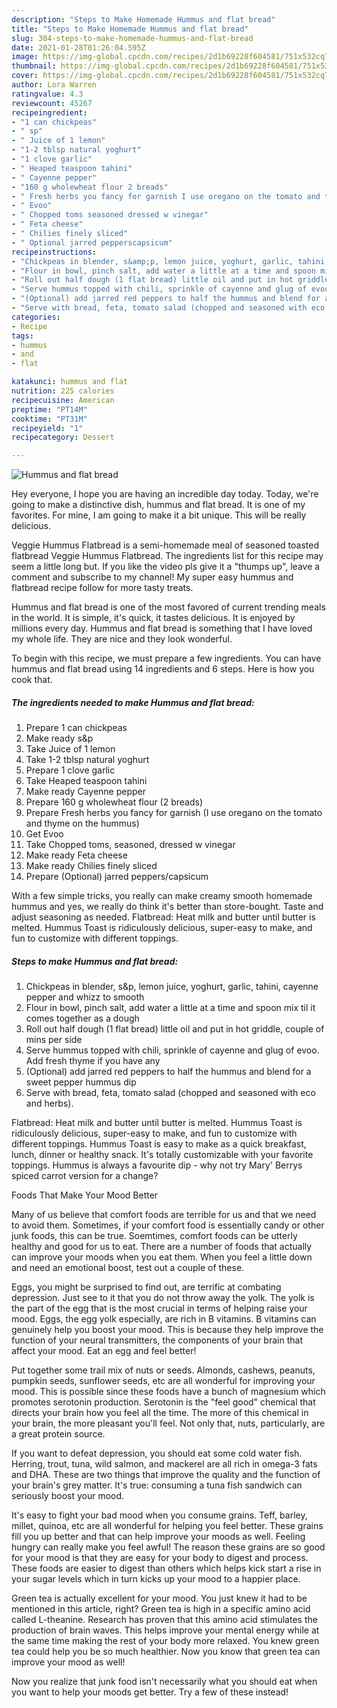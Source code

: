 ```yaml
---
description: "Steps to Make Homemade Hummus and flat bread"
title: "Steps to Make Homemade Hummus and flat bread"
slug: 304-steps-to-make-homemade-hummus-and-flat-bread
date: 2021-01-28T01:26:04.595Z
image: https://img-global.cpcdn.com/recipes/2d1b69228f604581/751x532cq70/hummus-and-flat-bread-recipe-main-photo.jpg
thumbnail: https://img-global.cpcdn.com/recipes/2d1b69228f604581/751x532cq70/hummus-and-flat-bread-recipe-main-photo.jpg
cover: https://img-global.cpcdn.com/recipes/2d1b69228f604581/751x532cq70/hummus-and-flat-bread-recipe-main-photo.jpg
author: Lora Warren
ratingvalue: 4.3
reviewcount: 45267
recipeingredient:
- "1 can chickpeas"
- " sp"
- " Juice of 1 lemon"
- "1-2 tblsp natural yoghurt"
- "1 clove garlic"
- " Heaped teaspoon tahini"
- " Cayenne pepper"
- "160 g wholewheat flour 2 breads"
- " Fresh herbs you fancy for garnish I use oregano on the tomato and thyme on the hummus"
- " Evoo"
- " Chopped toms seasoned dressed w vinegar"
- " Feta cheese"
- " Chilies finely sliced"
- " Optional jarred pepperscapsicum"
recipeinstructions:
- "Chickpeas in blender, s&amp;p, lemon juice, yoghurt, garlic, tahini, cayenne pepper and whizz to smooth"
- "Flour in bowl, pinch salt, add water a little at a time and spoon mix til it comes together as a dough"
- "Roll out half dough (1 flat bread) little oil and put in hot griddle, couple of mins per side"
- "Serve hummus topped with chili, sprinkle of cayenne and glug of evoo. Add fresh thyme if you have any"
- "(Optional) add jarred red peppers to half the hummus and blend for a sweet pepper hummus dip"
- "Serve with bread, feta, tomato salad (chopped and seasoned with eco and herbs)."
categories:
- Recipe
tags:
- hummus
- and
- flat

katakunci: hummus and flat 
nutrition: 225 calories
recipecuisine: American
preptime: "PT14M"
cooktime: "PT31M"
recipeyield: "1"
recipecategory: Dessert

---
```



![Hummus and flat bread](https://img-global.cpcdn.com/recipes/2d1b69228f604581/751x532cq70/hummus-and-flat-bread-recipe-main-photo.jpg)

Hey everyone, I hope you are having an incredible day today. Today, we're going to make a distinctive dish, hummus and flat bread. It is one of my favorites. For mine, I am going to make it a bit unique. This will be really delicious.

Veggie Hummus Flatbread is a semi-homemade meal of seasoned toasted flatbread Veggie Hummus Flatbread. The ingredients list for this recipe may seem a little long but. If you like the video pls give it a &#34;thumps up&#34;, leave a comment and subscribe to my channel! My super easy hummus and flatbread recipe follow for more tasty treats.

Hummus and flat bread is one of the most favored of current trending meals in the world. It is simple, it's quick, it tastes delicious. It is enjoyed by millions every day. Hummus and flat bread is something that I have loved my whole life. They are nice and they look wonderful.


To begin with this recipe, we must prepare a few ingredients. You can have hummus and flat bread using 14 ingredients and 6 steps. Here is how you cook that.

<!--inarticleads1-->

##### The ingredients needed to make Hummus and flat bread:

1. Prepare 1 can chickpeas
1. Make ready  s&amp;p
1. Take  Juice of 1 lemon
1. Take 1-2 tblsp natural yoghurt
1. Prepare 1 clove garlic
1. Take  Heaped teaspoon tahini
1. Make ready  Cayenne pepper
1. Prepare 160 g wholewheat flour (2 breads)
1. Prepare  Fresh herbs you fancy for garnish (I use oregano on the tomato and thyme on the hummus)
1. Get  Evoo
1. Take  Chopped toms, seasoned, dressed w vinegar
1. Make ready  Feta cheese
1. Make ready  Chilies finely sliced
1. Prepare  (Optional) jarred peppers/capsicum


With a few simple tricks, you really can make creamy smooth homemade hummus and yes, we really do think it&#39;s better than store-bought. Taste and adjust seasoning as needed. Flatbread: Heat milk and butter until butter is melted. Hummus Toast is ridiculously delicious, super-easy to make, and fun to customize with different toppings. 

<!--inarticleads2-->

##### Steps to make Hummus and flat bread:

1. Chickpeas in blender, s&amp;p, lemon juice, yoghurt, garlic, tahini, cayenne pepper and whizz to smooth
1. Flour in bowl, pinch salt, add water a little at a time and spoon mix til it comes together as a dough
1. Roll out half dough (1 flat bread) little oil and put in hot griddle, couple of mins per side
1. Serve hummus topped with chili, sprinkle of cayenne and glug of evoo. Add fresh thyme if you have any
1. (Optional) add jarred red peppers to half the hummus and blend for a sweet pepper hummus dip
1. Serve with bread, feta, tomato salad (chopped and seasoned with eco and herbs).


Flatbread: Heat milk and butter until butter is melted. Hummus Toast is ridiculously delicious, super-easy to make, and fun to customize with different toppings. Hummus Toast is easy to make as a quick breakfast, lunch, dinner or healthy snack. It&#39;s totally customizable with your favorite toppings. Hummus is always a favourite dip - why not try Mary&#39; Berrys spiced carrot version for a change? 

Foods That Make Your Mood Better


Many of us believe that comfort foods are terrible for us and that we need to avoid them. Sometimes, if your comfort food is essentially candy or other junk foods, this can be true. Soemtimes, comfort foods can be utterly healthy and good for us to eat. There are a number of foods that actually can improve your moods when you eat them. When you feel a little down and need an emotional boost, test out a couple of these.

Eggs, you might be surprised to find out, are terrific at combating depression. Just see to it that you do not throw away the yolk. The yolk is the part of the egg that is the most crucial in terms of helping raise your mood. Eggs, the egg yolk especially, are rich in B vitamins. B vitamins can genuinely help you boost your mood. This is because they help improve the function of your neural transmitters, the components of your brain that affect your mood. Eat an egg and feel better!

Put together some trail mix of nuts or seeds. Almonds, cashews, peanuts, pumpkin seeds, sunflower seeds, etc are all wonderful for improving your mood. This is possible since these foods have a bunch of magnesium which promotes serotonin production. Serotonin is the "feel good" chemical that directs your brain how you feel all the time. The more of this chemical in your brain, the more pleasant you'll feel. Not only that, nuts, particularly, are a great protein source.

If you want to defeat depression, you should eat some cold water fish. Herring, trout, tuna, wild salmon, and mackerel are all rich in omega-3 fats and DHA. These are two things that improve the quality and the function of your brain's grey matter. It's true: consuming a tuna fish sandwich can seriously boost your mood. 

It's easy to fight your bad mood when you consume grains. Teff, barley, millet, quinoa, etc are all wonderful for helping you feel better. These grains fill you up better and that can help improve your moods as well. Feeling hungry can really make you feel awful! The reason these grains are so good for your mood is that they are easy for your body to digest and process. These foods are easier to digest than others which helps kick start a rise in your sugar levels which in turn kicks up your mood to a happier place.

Green tea is actually excellent for your mood. You just knew it had to be mentioned in this article, right? Green tea is high in a specific amino acid called L-theanine. Research has proven that this amino acid stimulates the production of brain waves. This helps improve your mental energy while at the same time making the rest of your body more relaxed. You knew green tea could help you be so much healthier. Now you know that green tea can improve your mood as well!

Now you realize that junk food isn't necessarily what you should eat when you want to help your moods get better. Try a few of these instead!

